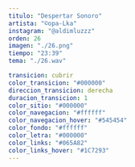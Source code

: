 ```yaml
---
titulo: "Despertar Sonoro"
artista: "©opa-Lka"
instagram: "@aldimluzzz"
orden: 26
imagen: "./26.png"
tiempo: "23:39"
tema: "./26.wav"

transicion: cubrir
color_transicion: "#000000"
direccion_transicion: derecha
duracion_transicion: 1
color_sitio: "#000000"
color_navegacion: "#ffffff"
color_navegacion_hover: "#545454"
color_fondo: "#ffffff"
color_letra: "#000000"
color_links: "#065A82"
color_links_hover: "#1C7293"
---
```

